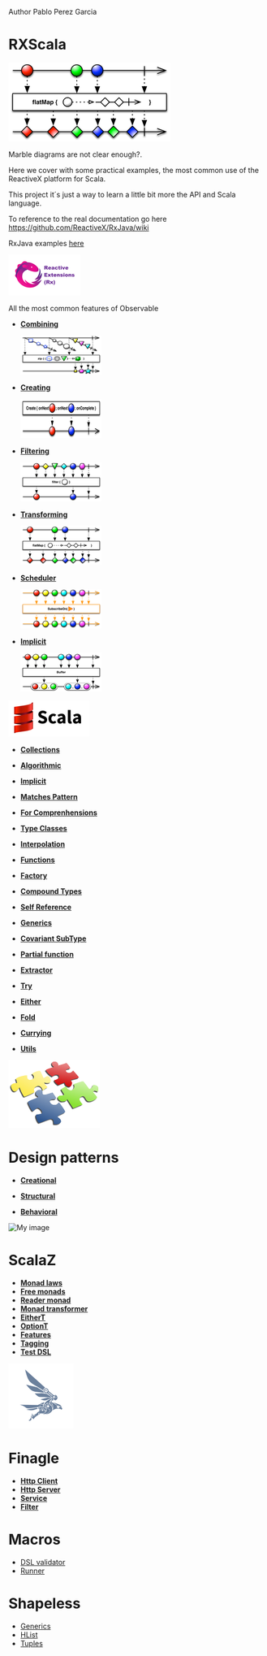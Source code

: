 Author Pablo Perez Garcia 

# RXScala

![My image](scala_features/src/main/resources/img/flatMap.png)

Marble diagrams are not clear enough?.

Here we cover with some practical examples, the most common use of the ReactiveX platform for Scala.

This project it´s just a way to learn a little bit more the API and Scala language.

To reference to the real documentation go here https://github.com/ReactiveX/RxJava/wiki

RxJava examples [here](https://github.com/politrons/reactive)

 ![My image](scala_features/src/main/resources/img/rsz_reactive-extensions.png)
 
All the most common features of Observable

* **[Combining](scala_features/src/main/scala/app/impl/rx/Combining.scala)**

    ![My image](scala_features/src/main/resources/img/rsz_1zipo.png)

* **[Creating](scala_features/src/main/scala/app/impl/rx/Creating.scala)**

    ![My image](scala_features/src/main/resources/img/rsz_1createc.png)

    
* **[Filtering](scala_features/src/main/scala/app/impl/rx/Filtering.scala)**

    ![My image](scala_features/src/main/resources/img/rsz_1filter.png)


* **[Transforming](scala_features/src/main/scala/app/impl/rx/Transforming.scala)**

    ![My image](scala_features/src/main/resources/img/rsz_flatmap.png)
    
* **[Scheduler](scala_features/src/main/scala/app/impl/rx/Scheduler.scala)**

    ![My image](scala_features/src/main/resources/img/rsz_2subscribeonc.png)
    
* **[Implicit](scala_features/src/main/scala/app/impl/rx/ImplicitObservables.scala)**
        
    ![My image](scala_features/src/main/resources/img/rsz_1buffer.png)

![My image](scala_features/src/main/resources/img/rsz_scala.gif)


* **[Collections](scala_features/src/main/scala/app/impl/scala/Collections.scala)**

* **[Algorithmic](scala_features/src/main/scala/app/impl/scala/Algorithmic.scala)**

* **[Implicit](scala_features/src/main/scala/app/impl/scala/Implicit.scala)**

* **[Matches Pattern](scala_features/src/main/scala/app/impl/scala/MatchesPattern.scala)**

* **[For Comprenhensions](scala_features/src/main/scala/app/impl/scala/ForComprenhensions.scala)**

* **[Type Classes](scala_features/src/main/scala/app/impl/scala/TypeClasses.scala)**

* **[Interpolation](scala_features/src/main/scala/app/impl/scala/Interpolation.scala)**

* **[Functions](scala_features/src/main/scala/app/impl/scala/Functions.scala)**

* **[Factory](scala_features/src/main/scala/app/impl/scala/Factory.scala)**

* **[Compound Types](scala_features/src/main/scala/app/impl/scala/CompoundTypes.scala)**

* **[Self Reference](scala_features/src/main/scala/app/impl/scala/SelfReference.scala)**

* **[Generics](scala_features/src/main/scala/app/impl/scala/Generics.scala)**

* **[Covariant SubType](scala_features/src/main/scala/app/impl/scala/CovariantSubType.scala)**

* **[Partial function](scala_features/src/main/scala/app/impl/scala/PartialFunctions.scala)**

* **[Extractor](scala_features/src/main/scala/app/impl/scala/Extractor.scala)**

* **[Try](scala_features/src/main/scala/app/impl/scala/Try.scala)**

* **[Either](scala_features/src/main/scala/app/impl/scala/EitherFeature.scala)**

* **[Fold](scala_features/src/main/scala/app/impl/scala/FoldFunction.scala)**

* **[Currying](scala_features/src/main/scala/app/impl/scala/Currying.scala)**

* **[Utils](scala_features/src/main/scala/app/impl/scala/Utils.scala)**


![My image](scala_features/src/main/resources/img/design.png)
# Design patterns

* **[Creational](scala_features/src/main/scala/app/impl/patterns/creational)**

* **[Structural](scala_features/src/main/scala/app/impl/patterns/structural)**

* **[Behavioral](scala_features/src/main/scala/app/impl/patterns/behavioral)**

![My image](scala_features/src/main/resources/img/lambda.ico)
# ScalaZ

* **[Monad laws](scala_features/src/main/scala/app/impl/scalaz/MonadLaws.scala)**
* **[Free monads](scala_features/src/main/scala/app/impl/scalaz/FreeMonad.scala)**
* **[Reader monad](scala_features/src/main/scala/app/impl/scalaz/ReaderMonad.scala)**
* **[Monad transformer](scala_features/src/main/scala/app/impl/scalaz/MonadTransformer.scala)**
* **[EitherT](scala_features/src/main/scala/app/impl/scalaz/EitherTMonadTransformer.scala)**
* **[OptionT](scala_features/src/main/scala/app/impl/scalaz/OptionTMonadTransformer.scala)**
* **[Features](scala_features/src/main/scala/app/impl/scalaz/Features.scala)**
* **[Tagging](scala_features/src/main/scala/app/impl/scalaz/Tagging.scala)**
* **[Test DSL](scala_features/src/main/scala/app/impl/scalaz/TestDSL.scala)**

![My image](scala_features/src/main/resources/img/finagle.png)
# Finagle

* **[Http Client](scala_features/src/main/scala/app/impl/finagle/HttpClient.scala)**
* **[Http Server](scala_features/src/main/scala/app/impl/finagle/HttpServers.scala)**
* **[Service](scala_features/src/main/scala/app/impl/finagle/FinagleService.scala)**
* **[Filter](scala_features/src/main/scala/app/impl/finagle/TimeoutFilter.scala)**

# Macros

* [DSL validator](macros/src/main/scala/app/impl/macros/::.scala)
* [Runner](test_macros/src/main/scala/app/impl/macros/Main.scala)

# Shapeless

* [Generics](scala_features/src/main/scala/app/impl/shapeless/Generic.scala)
* [HList](scala_features/src/main/scala/app/impl/shapeless/Main.scala)
* [Tuples](scala_features/src/main/scala/app/impl/shapeless/Tuples.scala)

